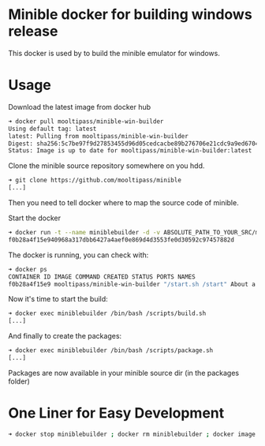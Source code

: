 # Minible docker for building windows release

This docker is used by to build the minible emulator for windows.

# Usage

Download the latest image from docker hub
```bash
➜ docker pull mooltipass/minible-win-builder
Using default tag: latest
latest: Pulling from mooltipass/minible-win-builder
Digest: sha256:5c7be97f9d27853455d96d05cedcacbe89b276706e21cdc9a9ed67047e598ff3
Status: Image is up to date for mooltipass/minible-win-builder:latest
```

Clone the minible source repository somewhere on you hdd.
```bash
➜ git clone https://github.com/mooltipass/minible
[...]
```

Then you need to tell docker where to map the source code of minible.

Start the docker
```bash
➜ docker run -t --name miniblebuilder -d -v ABSOLUTE_PATH_TO_YOUR_SRC/minible:/minible mooltipass/minible-win-builder
f0b28a4f15e940968a317dbb6427a4aef0e869d4d3553fe0d30592c97457882d
```

The docker is running, you can check with:
```bash
➜ docker ps
CONTAINER ID IMAGE COMMAND CREATED STATUS PORTS NAMES
f0b28a4f15e9 mooltipass/minible-win-builder "/start.sh /start" About a minute ago Up About a minute miniblebuilder
```

Now it's time to start the build:
```bash
➜ docker exec miniblebuilder /bin/bash /scripts/build.sh
[...]
```

And finally to create the packages:
```bash
➜ docker exec miniblebuilder /bin/bash /scripts/package.sh
[...]
```

Packages are now available in your minible source dir (in the packages folder)


# One Liner for Easy Development

```bash
➜ docker stop miniblebuilder ; docker rm miniblebuilder ; docker image build -t minible-win-builder:latest . ; docker run -t --name miniblebuilder -d -v /home/limpkin/minible/minible:/minible minible-win-builder; docker exec miniblebuilder /bin/bash /scripts/build.sh
